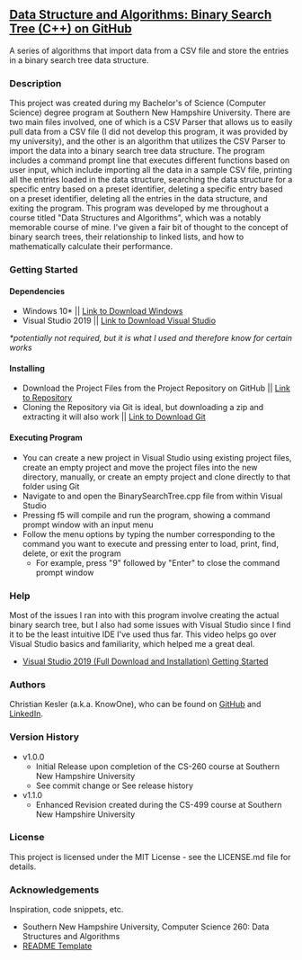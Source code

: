 <html>
<h2><a href="https://github.com/chris-kesler/SNHU_CS-260_BinarySearchTree">Data Structure and Algorithms:  Binary Search Tree (C++) on GitHub</a></h2>

<p>
A series of algorithms that import data from a CSV file and store the entries in a binary search tree data structure.
</p>

<h3>Description</h3>
<p>
This project was created during my Bachelor's of Science (Computer Science) degree program at Southern New Hampshire University.  There are two main files involved, one of which is a CSV Parser that allows us to easily pull data from a CSV file (I did not develop this program, it was provided by my university), and the other is an algorithm that utilizes the CSV Parser to import the data into a binary search tree data structure.  The program includes a command prompt line that executes different functions based on user input, which include importing all the data in a sample CSV file, printing all the entries loaded in the data structure, searching the data structure for a specific entry based on a preset identifier, deleting a specific entry based on a preset identifier, deleting all the entries in the data structure, and exiting the program.  This program was developed by me throughout a course titled "Data Structures and Algorithms", which was a notably memorable course of mine.  I've given a fair bit of thought to the concept of binary search trees, their relationship to linked lists, and how to mathematically calculate their performance.            
</p>

<h3>Getting Started</h3>
<h4>Dependencies</h4>
<ul>
<li>
Windows 10* || <a href='https://www.microsoft.com/en-us/software-download/windows10'>Link to Download Windows</a>
</li>
<li>
Visual Studio 2019 || <a href='https://visualstudio.microsoft.com/downloads/'>Link to Download Visual Studio</a>
</li>
</ul>
<p><i>*potentially not required, but it is what I used and therefore know for certain works</i></p>

<h4>Installing</h4>
<ul>
<li>
Download the Project Files from the Project Repository on GitHub || <a href='https://github.com/chris-kesler/SNHU_CS-260_BinarySearchTree'>Link to Repository</a>
</li>
<li>
Cloning the Repository via Git is ideal, but downloading a zip and extracting it will also work || <a href='https://git-scm.com/downloads'>Link to Download Git</a>
</li>
</ul>

<h4>Executing Program</h4>
<ul>
<li>You can create a new project in Visual Studio using existing project files, create an empty project and move the project files into the new directory, manually, or create an empty project and clone directly to that folder using Git</li>
<li>Navigate to and open the BinarySearchTree.cpp file from within Visual Studio</li>
<li>Pressing f5 will compile and run the program, showing a command prompt window with an input menu</li>
<li>Follow the menu options by typing the number corresponding to the command you want to execute and pressing enter to load, print, find, delete, or exit the program
<ul>
<li>For example, press "9" followed by "Enter" to close the command prompt window</li>
</ul>
</li>
</ul>

<h3>Help</h3>
<p>
Most of the issues I ran into with this program involve creating the actual binary search tree, but I also had some issues with Visual Studio since I find it to be the least intuitive IDE I've used thus far.  This video helps go over Visual Studio basics and familiarity, which helped me a great deal.  
<ul>
<li>
<a href='https://www.youtube.com/watch?v=u2mExOej_DE&ab_channel=Hacked'>Visual Studio 2019 (Full Download and Installation) Getting Started</a>
</li>
</ul>
</p>

<h3>Authors</h3>
<p>
Christian Kesler (a.k.a. KnowOne), who can be found on <a href='https://github.com/chris-kesler'>GitHub</a> and <a href='https://www.linkedin.com/in/christian-kesler/'>LinkedIn</a>.  
</p>

<h3>Version History</h3>
<ul>
<li>
v1.0.0
<ul>
<li>
Initial Release upon completion of the CS-260 course at Southern New Hampshire University
</li>
<li>
See commit change or See release history
</li>
</ul>
</li>
<li>
v1.1.0
<ul>
<li>
Enhanced Revision created during the CS-499 course at Southern New Hampshire University
</li>
</ul>
</li>
</ul>

<h3>License</h3>
<p>
This project is licensed under the MIT License - see the LICENSE.md file for details.  
</p>

<h3>Acknowledgements</h3>
Inspiration, code snippets, etc.
<ul>
<li>
Southern New Hampshire University, Computer Science 260:  Data Structures and Algorithms
</li>
<li>
<a href='https://gist.github.com/DomPizzie/7a5ff55ffa9081f2de27c315f5018afc'>README Template</a>
</li>
</ul>

</html>

